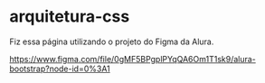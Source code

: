 # arquitetura-css
Fiz essa página utilizando o projeto do Figma da Alura.

https://www.figma.com/file/0gMF5BPgplPYqQA6Om1T1sk9/alura-bootstrap?node-id=0%3A1
